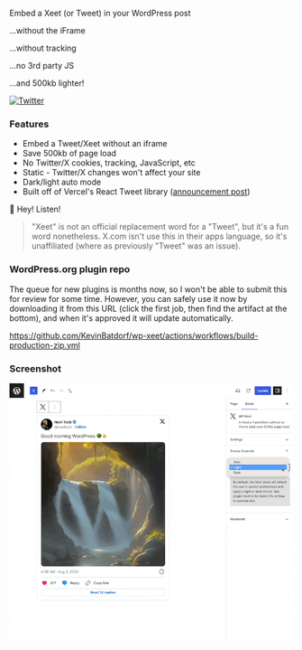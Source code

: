 Embed a Xeet (or Tweet) in your WordPress post

...without the iFrame

...without tracking

...no 3rd party JS

...and 500kb lighter!

[![Twitter](https://img.shields.io/twitter/url/https/twitter.com/kevinbatdorf.svg?style=social&label=Follow%20%40kevinbatdorf)](https://twitter.com/kevinbatdorf)

### Features
- Embed a Tweet/Xeet without an iframe
- Save 500kb of page load
- No Twitter/X cookies, tracking, JavaScript, etc
- Static - Twitter/X changes won't affect your site
- Dark/light auto mode
- Built off of Vercel's React Tweet library ([announcement post](https://vercel.com/blog/introducing-react-tweet))

🧚 Hey! Listen!
> "Xeet" is not an official replacement word for a "Tweet", but it's a fun word nonetheless. X.com isn't use this in their apps language, so it's unaffiliated (where as previously "Tweet" was an issue).

### WordPress.org plugin repo

The queue for new plugins is months now, so I won't be able to submit this for review for some time. However, you can safely use it now by downloading it from this URL (click the first job, then find the artifact at the bottom), and when it's approved it will update automatically.

https://github.com/KevinBatdorf/wp-xeet/actions/workflows/build-production-zip.yml

### Screenshot

![alt text](.wordpress-org/screenshot-1.gif 'Example')
